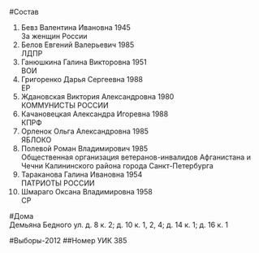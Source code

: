 #Состав
1. Бевз Валентина Ивановна 1945   
    За женщин России
2. Белов Евгений Валерьевич 1985   
    ЛДПР
3. Ганюшкина Галина Викторовна 1951   
    ВОИ
4. Григоренко Дарья Сергеевна 1988   
    ЕР
5. Ждановская Виктория Александровна 1980   
    КОММУНИСТЫ РОССИИ
6. Качановецкая Александра Игоревна 1988   
    КПРФ
7. Орленок Ольга Александровна 1985   
    ЯБЛОКО
8. Полевой Роман Владимирович 1985   
    Общественная организация ветеранов-инвалидов Афганистана и Чечни Калининского района города Санкт-Петербурга
9. Тараканова Галина Ивановна 1954   
    ПАТРИОТЫ РОССИИ
10. Шмараго Оксана Владимировна 1958   
    СР

#Дома  
Демьяна Бедного ул. д. 8 к. 2; д. 10 к. 1, 2, 4; д. 14 к. 1; д. 16 к. 1

#Выборы-2012
##Номер УИК
385
